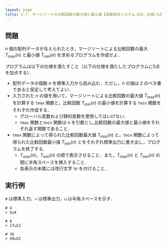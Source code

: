 ```yaml
---
layout: page
title: 2-7. マージソートの比較回数の最大値と最小値【自動採点システム:5点，仕様:5点】
---
```

## 問題

$n$ 個の配列データが与えられたとき，マージソートによる比較回数の最大 $T_{max}(n)$ と最小値 $T_{min}(n)$ を求めるプログラムを作成せよ．

プログラムは以下の仕様を満たすこと（以下の仕様を満たしたプログラムに5点を加点する）．

- 配列データの個数 $n$ を標準入力から読み込む．ただし，$n$ の値は 2 のべき乗であると仮定して考えてよい．
- 入力された $n$ の値を用いて，マージソートによる比較回数の最大値 $T_{max}(n)$ を計算する `tmax` 関数と，比較回数 $T_{min}(n)$ の最小値を計算する `tmin` 関数をそれぞれ作成する．
  - グローバル変数および静的変数を使用してはいけない．
  - `tmax` 関数と`tmin` 関数は $n$ を引数とし,比較回数の最大値と最小値をそれぞれ返す関数であること．
  <!-- 再帰呼び出しを用いること．-->
- `tmax` 関数によって得られた比較回数最大値 $T_{max}(n)$ と，`tmin` 関数によって得られた比較回数最小値 $T_{min}(n)$ とをそれぞれ標準出力に書き出し，プログラムを終了する．
  - $T_{max}(n)$，$T_{min}(n)$ の順で表示させること．また，$T_{max}(n)$ と $T_{min}(n)$ の間に半角スペースを挿入すること．
  - 各表示の末尾には改行文字 \n を付けること． 

## 実行例
`#` は標準入力，`>` は標準出力，`⊔` は半角スペースを示す．

```
# 4
> 5⊔4
```

```
# 8
> 17⊔12
```

```
# 16
> 49⊔32
```
